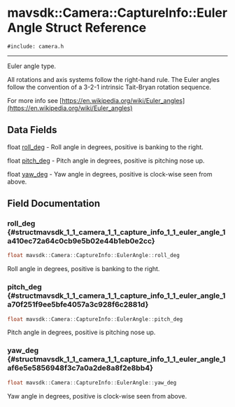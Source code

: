 # mavsdk::Camera::CaptureInfo::EulerAngle Struct Reference
`#include: camera.h`

----


Euler angle type. 


All rotations and axis systems follow the right-hand rule. The Euler angles follow the convention of a 3-2-1 intrinsic Tait-Bryan rotation sequence.


For more info see [https://en.wikipedia.org/wiki/Euler_angles](https://en.wikipedia.org/wiki/Euler_angles) 


## Data Fields


float [roll_deg](#structmavsdk_1_1_camera_1_1_capture_info_1_1_euler_angle_1a410ec72a64c0cb9e5b02e44b1eb0e2cc)  - Roll angle in degrees, positive is banking to the right.

float [pitch_deg](#structmavsdk_1_1_camera_1_1_capture_info_1_1_euler_angle_1a70f251f9ee5bfe4057a3c928f6c2881d)  - Pitch angle in degrees, positive is pitching nose up.

float [yaw_deg](#structmavsdk_1_1_camera_1_1_capture_info_1_1_euler_angle_1af6e5e5856948f3c7a0a2de8a8f2e8bb4)  - Yaw angle in degrees, positive is clock-wise seen from above.


## Field Documentation


### roll_deg {#structmavsdk_1_1_camera_1_1_capture_info_1_1_euler_angle_1a410ec72a64c0cb9e5b02e44b1eb0e2cc}

```cpp
float mavsdk::Camera::CaptureInfo::EulerAngle::roll_deg
```


Roll angle in degrees, positive is banking to the right.


### pitch_deg {#structmavsdk_1_1_camera_1_1_capture_info_1_1_euler_angle_1a70f251f9ee5bfe4057a3c928f6c2881d}

```cpp
float mavsdk::Camera::CaptureInfo::EulerAngle::pitch_deg
```


Pitch angle in degrees, positive is pitching nose up.


### yaw_deg {#structmavsdk_1_1_camera_1_1_capture_info_1_1_euler_angle_1af6e5e5856948f3c7a0a2de8a8f2e8bb4}

```cpp
float mavsdk::Camera::CaptureInfo::EulerAngle::yaw_deg
```


Yaw angle in degrees, positive is clock-wise seen from above.

